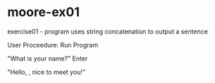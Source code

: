 # moore-ex01
exercise01 - program uses string concatenation to output a sentence

User Proceedure: Run Program

"What is your name?" Enter <name>
  
"Hello, <name>, nice to meet you!"
